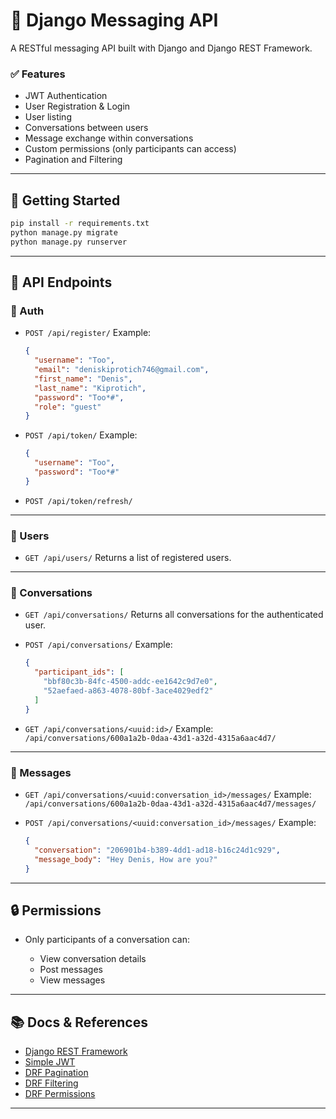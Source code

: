 # 📨 Django Messaging API

A RESTful messaging API built with Django and Django REST Framework.

### ✅ Features

- JWT Authentication
- User Registration & Login
- User listing
- Conversations between users
- Message exchange within conversations
- Custom permissions (only participants can access)
- Pagination and Filtering

---

## 🚀 Getting Started

```bash
pip install -r requirements.txt
python manage.py migrate
python manage.py runserver
```

---

## 🔌 API Endpoints

### 🔐 Auth

* `POST /api/register/`
  Example:

  ```json
  {
    "username": "Too",
    "email": "deniskiprotich746@gmail.com",
    "first_name": "Denis",
    "last_name": "Kiprotich",
    "password": "Too*#",
    "role": "guest"
  }
  ```

* `POST /api/token/`
  Example:

  ```json
  {
    "username": "Too",
    "password": "Too*#"
  }
  ```

* `POST /api/token/refresh/`

---

### 👤 Users

* `GET /api/users/`
  Returns a list of registered users.

---

### 💬 Conversations

* `GET /api/conversations/`
  Returns all conversations for the authenticated user.

* `POST /api/conversations/`
  Example:

  ```json
  {
    "participant_ids": [
      "bbf80c3b-84fc-4500-addc-ee1642c9d7e0",
      "52aefaed-a863-4078-80bf-3ace4029edf2"
    ]
  }
  ```

* `GET /api/conversations/<uuid:id>/`
  Example:
  `/api/conversations/600a1a2b-0daa-43d1-a32d-4315a6aac4d7/`

---

### 📨 Messages

* `GET /api/conversations/<uuid:conversation_id>/messages/`
  Example:
  `/api/conversations/600a1a2b-0daa-43d1-a32d-4315a6aac4d7/messages/`

* `POST /api/conversations/<uuid:conversation_id>/messages/`
  Example:

  ```json
  {
    "conversation": "206901b4-b389-4dd1-ad18-b16c24d1c929",
    "message_body": "Hey Denis, How are you?"
  }
  ```

---

## 🔒 Permissions

* Only participants of a conversation can:

  * View conversation details
  * Post messages
  * View messages

---

## 📚 Docs & References

* [Django REST Framework](https://www.django-rest-framework.org/)
* [Simple JWT](https://django-rest-framework-simplejwt.readthedocs.io/)
* [DRF Pagination](https://www.django-rest-framework.org/api-guide/pagination/)
* [DRF Filtering](https://www.django-rest-framework.org/api-guide/filtering/)
* [DRF Permissions](https://www.django-rest-framework.org/api-guide/permissions/)

---
